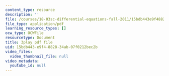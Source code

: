 ```yaml
---
content_type: resource
description: ''
file: /courses/18-03sc-differential-equations-fall-2011/15bdb443e9f4882834ab07f0212bec2b_3ejfkMHr_DE.pdf
file_type: application/pdf
learning_resource_types: []
ocw_type: OCWFile
resourcetype: Document
title: 3play pdf file
uid: 15bdb443-e9f4-8828-34ab-07f0212bec2b
video_files:
  video_thumbnail_file: null
video_metadata:
  youtube_id: null
---
```

